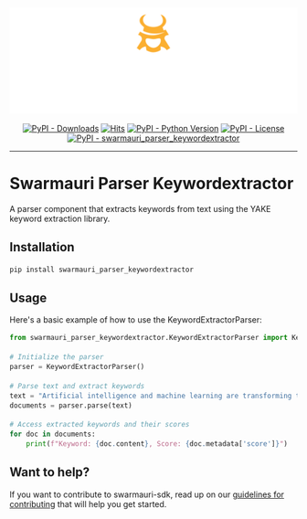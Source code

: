 
<!-- Dark OS/GitHub theme → show LIGHT PNG; Light → show DARK PNG -->
<picture>
  <source media="(prefers-color-scheme: dark)"  srcset="../../../assets/swarmauri_brand_frag_light.png">
  <source media="(prefers-color-scheme: light)" srcset="../../../assets/swarmauri_brand_frag_dark.png">
  <!-- Fallback below (see #2) -->
  <img alt="Project logo" src="../../../assets/swarmauri_brand_frag_dark.png" width="640">
</picture>


<p align="center">
    <a href="https://pypi.org/project/swarmauri_parser_keywordextractor/">
        <img src="https://img.shields.io/pypi/dm/swarmauri_parser_keywordextractor" alt="PyPI - Downloads"/></a>
    <a href="https://hits.sh/github.com/swarmauri/swarmauri-sdk/tree/master/pkgs/standards/swarmauri_parser_keywordextractor/">
        <img alt="Hits" src="https://hits.sh/github.com/swarmauri/swarmauri-sdk/tree/master/pkgs/standards/swarmauri_parser_keywordextractor.svg"/></a>
    <a href="https://pypi.org/project/swarmauri_parser_keywordextractor/">
        <img src="https://img.shields.io/pypi/pyversions/swarmauri_parser_keywordextractor" alt="PyPI - Python Version"/></a>
    <a href="https://pypi.org/project/swarmauri_parser_keywordextractor/">
        <img src="https://img.shields.io/pypi/l/swarmauri_parser_keywordextractor" alt="PyPI - License"/></a>
    <a href="https://pypi.org/project/swarmauri_parser_keywordextractor/">
        <img src="https://img.shields.io/pypi/v/swarmauri_parser_keywordextractor?label=swarmauri_parser_keywordextractor&color=green" alt="PyPI - swarmauri_parser_keywordextractor"/></a>
</p>

---

# Swarmauri Parser Keywordextractor

A parser component that extracts keywords from text using the YAKE keyword extraction library.

## Installation

```bash
pip install swarmauri_parser_keywordextractor
```

## Usage
Here's a basic example of how to use the KeywordExtractorParser:
```python
from swarmauri_parser_keywordextractor.KeywordExtractorParser import KeywordExtractorParser

# Initialize the parser
parser = KeywordExtractorParser()

# Parse text and extract keywords
text = "Artificial intelligence and machine learning are transforming technology"
documents = parser.parse(text)

# Access extracted keywords and their scores
for doc in documents:
    print(f"Keyword: {doc.content}, Score: {doc.metadata['score']}")
```

## Want to help?

If you want to contribute to swarmauri-sdk, read up on our [guidelines for contributing](https://github.com/swarmauri/swarmauri-sdk/blob/master/contributing.md) that will help you get started.

